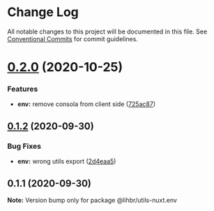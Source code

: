 # Change Log

All notable changes to this project will be documented in this file.
See [Conventional Commits](https://conventionalcommits.org) for commit guidelines.

# [0.2.0](https://github.com/lihbr/utils-nuxt/compare/@lihbr/utils-nuxt.env@0.1.2...@lihbr/utils-nuxt.env@0.2.0) (2020-10-25)


### Features

* **env:** remove consola from client side ([725ac87](https://github.com/lihbr/utils-nuxt/commit/725ac87efef52d9a183fd15fa5f320a7fd34743a))





## [0.1.2](https://github.com/lihbr/utils-nuxt/compare/@lihbr/utils-nuxt.env@0.1.1...@lihbr/utils-nuxt.env@0.1.2) (2020-09-30)


### Bug Fixes

* **env:** wrong utils export ([2d4eaa5](https://github.com/lihbr/utils-nuxt/commit/2d4eaa52e5ba64af6c08ff29c1bba8b41f017628))





## 0.1.1 (2020-09-30)

**Note:** Version bump only for package @lihbr/utils-nuxt.env
